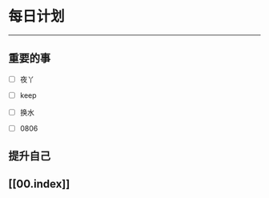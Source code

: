 
# 每日计划
---
## 重要的事

- [ ]    夜丫
- [ ]   keep
- [ ]  换水
- [ ] 0806



## 提升自己

  



## [[00.index]]










